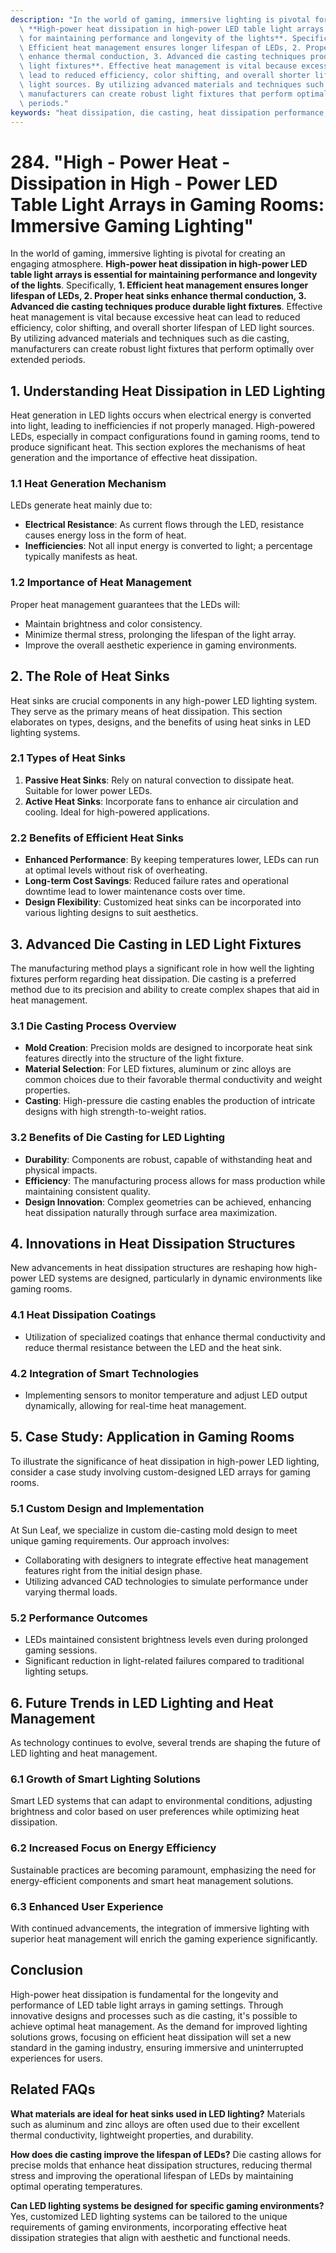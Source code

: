 ```yaml
---
description: "In the world of gaming, immersive lighting is pivotal for creating an engaging atmosphere.\
  \ **High-power heat dissipation in high-power LED table light arrays is essential\
  \ for maintaining performance and longevity of the lights**. Specifically, **1.\
  \ Efficient heat management ensures longer lifespan of LEDs, 2. Proper heat sinks\
  \ enhance thermal conduction, 3. Advanced die casting techniques produce durable\
  \ light fixtures**. Effective heat management is vital because excessive heat can\
  \ lead to reduced efficiency, color shifting, and overall shorter lifespan of LED\
  \ light sources. By utilizing advanced materials and techniques such as die casting,\
  \ manufacturers can create robust light fixtures that perform optimally over extended\
  \ periods."
keywords: "heat dissipation, die casting, heat dissipation performance, heat sink"
---
```

# 284. "High - Power Heat - Dissipation in High - Power LED Table Light Arrays in Gaming Rooms: Immersive Gaming Lighting"

In the world of gaming, immersive lighting is pivotal for creating an engaging atmosphere. **High-power heat dissipation in high-power LED table light arrays is essential for maintaining performance and longevity of the lights**. Specifically, **1. Efficient heat management ensures longer lifespan of LEDs, 2. Proper heat sinks enhance thermal conduction, 3. Advanced die casting techniques produce durable light fixtures**. Effective heat management is vital because excessive heat can lead to reduced efficiency, color shifting, and overall shorter lifespan of LED light sources. By utilizing advanced materials and techniques such as die casting, manufacturers can create robust light fixtures that perform optimally over extended periods.

## **1. Understanding Heat Dissipation in LED Lighting**

Heat generation in LED lights occurs when electrical energy is converted into light, leading to inefficiencies if not properly managed. High-powered LEDs, especially in compact configurations found in gaming rooms, tend to produce significant heat. This section explores the mechanisms of heat generation and the importance of effective heat dissipation. 

### **1.1 Heat Generation Mechanism**

LEDs generate heat mainly due to:

- **Electrical Resistance**: As current flows through the LED, resistance causes energy loss in the form of heat.
- **Inefficiencies**: Not all input energy is converted to light; a percentage typically manifests as heat.

### **1.2 Importance of Heat Management**

Proper heat management guarantees that the LEDs will:

- Maintain brightness and color consistency.
- Minimize thermal stress, prolonging the lifespan of the light array.
- Improve the overall aesthetic experience in gaming environments.

## **2. The Role of Heat Sinks**

Heat sinks are crucial components in any high-power LED lighting system. They serve as the primary means of heat dissipation. This section elaborates on types, designs, and the benefits of using heat sinks in LED lighting systems.

### **2.1 Types of Heat Sinks**

1. **Passive Heat Sinks**: Rely on natural convection to dissipate heat. Suitable for lower power LEDs.
2. **Active Heat Sinks**: Incorporate fans to enhance air circulation and cooling. Ideal for high-powered applications.

### **2.2 Benefits of Efficient Heat Sinks**

- **Enhanced Performance**: By keeping temperatures lower, LEDs can run at optimal levels without risk of overheating.
- **Long-term Cost Savings**: Reduced failure rates and operational downtime lead to lower maintenance costs over time.
- **Design Flexibility**: Customized heat sinks can be incorporated into various lighting designs to suit aesthetics.

## **3. Advanced Die Casting in LED Light Fixtures**

The manufacturing method plays a significant role in how well the lighting fixtures perform regarding heat dissipation. Die casting is a preferred method due to its precision and ability to create complex shapes that aid in heat management.

### **3.1 Die Casting Process Overview**

- **Mold Creation**: Precision molds are designed to incorporate heat sink features directly into the structure of the light fixture.
- **Material Selection**: For LED fixtures, aluminum or zinc alloys are common choices due to their favorable thermal conductivity and weight properties.
- **Casting**: High-pressure die casting enables the production of intricate designs with high strength-to-weight ratios.

### **3.2 Benefits of Die Casting for LED Lighting**

- **Durability**: Components are robust, capable of withstanding heat and physical impacts.
- **Efficiency**: The manufacturing process allows for mass production while maintaining consistent quality.
- **Design Innovation**: Complex geometries can be achieved, enhancing heat dissipation naturally through surface area maximization.

## **4. Innovations in Heat Dissipation Structures**

New advancements in heat dissipation structures are reshaping how high-power LED systems are designed, particularly in dynamic environments like gaming rooms.

### **4.1 Heat Dissipation Coatings**

- Utilization of specialized coatings that enhance thermal conductivity and reduce thermal resistance between the LED and the heat sink.
  
### **4.2 Integration of Smart Technologies**

- Implementing sensors to monitor temperature and adjust LED output dynamically, allowing for real-time heat management.

## **5. Case Study: Application in Gaming Rooms**

To illustrate the significance of heat dissipation in high-power LED lighting, consider a case study involving custom-designed LED arrays for gaming rooms.

### **5.1 Custom Design and Implementation**

At Sun Leaf, we specialize in custom die-casting mold design to meet unique gaming requirements. Our approach involves:

- Collaborating with designers to integrate effective heat management features right from the initial design phase.
- Utilizing advanced CAD technologies to simulate performance under varying thermal loads.

### **5.2 Performance Outcomes**

- LEDs maintained consistent brightness levels even during prolonged gaming sessions.
- Significant reduction in light-related failures compared to traditional lighting setups.

## **6. Future Trends in LED Lighting and Heat Management**

As technology continues to evolve, several trends are shaping the future of LED lighting and heat management.

### **6.1 Growth of Smart Lighting Solutions**

Smart LED systems that can adapt to environmental conditions, adjusting brightness and color based on user preferences while optimizing heat dissipation.

### **6.2 Increased Focus on Energy Efficiency**

Sustainable practices are becoming paramount, emphasizing the need for energy-efficient components and smart heat management solutions.

### **6.3 Enhanced User Experience**

With continued advancements, the integration of immersive lighting with superior heat management will enrich the gaming experience significantly.

## Conclusion

High-power heat dissipation is fundamental for the longevity and performance of LED table light arrays in gaming settings. Through innovative designs and processes such as die casting, it's possible to achieve optimal heat management. As the demand for improved lighting solutions grows, focusing on efficient heat dissipation will set a new standard in the gaming industry, ensuring immersive and uninterrupted experiences for users.

## Related FAQs

**What materials are ideal for heat sinks used in LED lighting?**
Materials such as aluminum and zinc alloys are often used due to their excellent thermal conductivity, lightweight properties, and durability.

**How does die casting improve the lifespan of LEDs?**
Die casting allows for precise molds that enhance heat dissipation structures, reducing thermal stress and improving the operational lifespan of LEDs by maintaining optimal operating temperatures.

**Can LED lighting systems be designed for specific gaming environments?**
Yes, customized LED lighting systems can be tailored to the unique requirements of gaming environments, incorporating effective heat dissipation strategies that align with aesthetic and functional needs.

